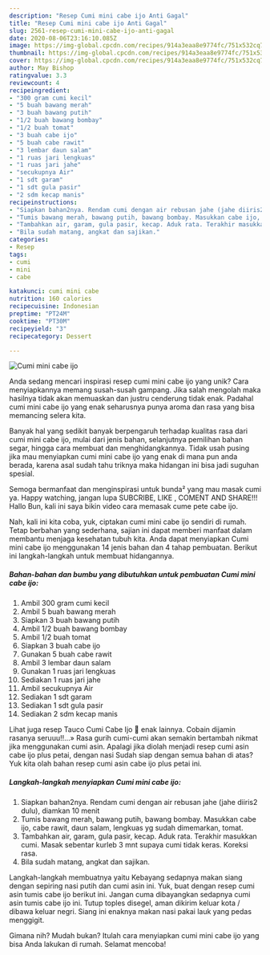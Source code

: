 ```yaml
---
description: "Resep Cumi mini cabe ijo Anti Gagal"
title: "Resep Cumi mini cabe ijo Anti Gagal"
slug: 2561-resep-cumi-mini-cabe-ijo-anti-gagal
date: 2020-08-06T23:16:10.085Z
image: https://img-global.cpcdn.com/recipes/914a3eaa8e9774fc/751x532cq70/cumi-mini-cabe-ijo-foto-resep-utama.jpg
thumbnail: https://img-global.cpcdn.com/recipes/914a3eaa8e9774fc/751x532cq70/cumi-mini-cabe-ijo-foto-resep-utama.jpg
cover: https://img-global.cpcdn.com/recipes/914a3eaa8e9774fc/751x532cq70/cumi-mini-cabe-ijo-foto-resep-utama.jpg
author: May Bishop
ratingvalue: 3.3
reviewcount: 4
recipeingredient:
- "300 gram cumi kecil"
- "5 buah bawang merah"
- "3 buah bawang putih"
- "1/2 buah bawang bombay"
- "1/2 buah tomat"
- "3 buah cabe ijo"
- "5 buah cabe rawit"
- "3 lembar daun salam"
- "1 ruas jari lengkuas"
- "1 ruas jari jahe"
- "secukupnya Air"
- "1 sdt garam"
- "1 sdt gula pasir"
- "2 sdm kecap manis"
recipeinstructions:
- "Siapkan bahan2nya. Rendam cumi dengan air rebusan jahe (jahe diiris2 dulu), diamkan 10 menit"
- "Tumis bawang merah, bawang putih, bawang bombay. Masukkan cabe ijo, cabe rawit, daun salam, lengkuas yg sudah dimemarkan, tomat."
- "Tambahkan air, garam, gula pasir, kecap. Aduk rata. Terakhir masukkan cumi. Masak sebentar kurleb 3 mnt supaya cumi tidak keras. Koreksi rasa."
- "Bila sudah matang, angkat dan sajikan."
categories:
- Resep
tags:
- cumi
- mini
- cabe

katakunci: cumi mini cabe 
nutrition: 160 calories
recipecuisine: Indonesian
preptime: "PT24M"
cooktime: "PT30M"
recipeyield: "3"
recipecategory: Dessert

---
```



![Cumi mini cabe ijo](https://img-global.cpcdn.com/recipes/914a3eaa8e9774fc/751x532cq70/cumi-mini-cabe-ijo-foto-resep-utama.jpg)

Anda sedang mencari inspirasi resep cumi mini cabe ijo yang unik? Cara menyiapkannya memang susah-susah gampang. Jika salah mengolah maka hasilnya tidak akan memuaskan dan justru cenderung tidak enak. Padahal cumi mini cabe ijo yang enak seharusnya punya aroma dan rasa yang bisa memancing selera kita.

Banyak hal yang sedikit banyak berpengaruh terhadap kualitas rasa dari cumi mini cabe ijo, mulai dari jenis bahan, selanjutnya pemilihan bahan segar, hingga cara membuat dan menghidangkannya. Tidak usah pusing jika mau menyiapkan cumi mini cabe ijo yang enak di mana pun anda berada, karena asal sudah tahu triknya maka hidangan ini bisa jadi suguhan spesial.

Semoga bermanfaat dan menginspirasi untuk bunda² yang mau masak cumi ya. Happy watching, jangan lupa SUBCRIBE, LIKE , COMENT AND SHARE!!! Hallo Bun, kali ini saya bikin video cara memasak cume pete cabe ijo.


Nah, kali ini kita coba, yuk, ciptakan cumi mini cabe ijo sendiri di rumah. Tetap berbahan yang sederhana, sajian ini dapat memberi manfaat dalam membantu menjaga kesehatan tubuh kita. Anda dapat menyiapkan Cumi mini cabe ijo menggunakan 14 jenis bahan dan 4 tahap pembuatan. Berikut ini langkah-langkah untuk membuat hidangannya.

<!--inarticleads1-->

##### Bahan-bahan dan bumbu yang dibutuhkan untuk pembuatan Cumi mini cabe ijo:

1. Ambil 300 gram cumi kecil
1. Ambil 5 buah bawang merah
1. Siapkan 3 buah bawang putih
1. Ambil 1/2 buah bawang bombay
1. Ambil 1/2 buah tomat
1. Siapkan 3 buah cabe ijo
1. Gunakan 5 buah cabe rawit
1. Ambil 3 lembar daun salam
1. Gunakan 1 ruas jari lengkuas
1. Sediakan 1 ruas jari jahe
1. Ambil secukupnya Air
1. Sediakan 1 sdt garam
1. Sediakan 1 sdt gula pasir
1. Sediakan 2 sdm kecap manis


Lihat juga resep Tauco Cumi Cabe Ijo 🦑 enak lainnya. Cobain dijamin rasanya seruuu!!…» Rasa gurih cumi-cumi akan semakin bertambah nikmat jika menggunakan cumi asin. Apalagi jika diolah menjadi resep cumi asin cabe ijo plus petai, dengan nasi Sudah siap dengan semua bahan di atas? Yuk kita olah bahan resep cumi asin cabe ijo plus petai ini. 

<!--inarticleads2-->

##### Langkah-langkah menyiapkan Cumi mini cabe ijo:

1. Siapkan bahan2nya. Rendam cumi dengan air rebusan jahe (jahe diiris2 dulu), diamkan 10 menit
1. Tumis bawang merah, bawang putih, bawang bombay. Masukkan cabe ijo, cabe rawit, daun salam, lengkuas yg sudah dimemarkan, tomat.
1. Tambahkan air, garam, gula pasir, kecap. Aduk rata. Terakhir masukkan cumi. Masak sebentar kurleb 3 mnt supaya cumi tidak keras. Koreksi rasa.
1. Bila sudah matang, angkat dan sajikan.


Langkah-langkah membuatnya yaitu Kebayang sedapnya makan siang dengan sepiring nasi putih dan cumi asin ini. Yuk, buat dengan resep cumi asin tumis cabe ijo berikut ini. Jangan cuma dibayangkan sedapnya cumi asin tumis cabe ijo ini. Tutup toples disegel, aman dikirim keluar kota / dibawa keluar negri. Siang ini enaknya makan nasi pakai lauk yang pedas menggigit. 

Gimana nih? Mudah bukan? Itulah cara menyiapkan cumi mini cabe ijo yang bisa Anda lakukan di rumah. Selamat mencoba!
